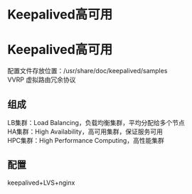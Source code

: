 # Keepalived高可用


# Keepalived高可用 
配置文件存放位置：/usr/share/doc/keepalived/samples  
VVRP 虚拟路由冗余协议  
## 组成
LB集群：Load Balancing，负载均衡集群，平均分配给多个节点  
HA集群：High Availability，高可用集群，保证服务可用  
HPC集群：High Performance Computing，高性能集群  



## 配置
keepalived+LVS+nginx
